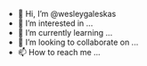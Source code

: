 - 👋 Hi, I’m @wesleygaleskas
- 👀 I’m interested in ...
- 🌱 I’m currently learning ...
- 💞️ I’m looking to collaborate on ...
- 📫 How to reach me ...

<!---
wesleygaleskas/wesleygaleskas is a ✨ special ✨ repository because its `README.md` (this file) appears on your GitHub profile.
You can click the Preview link to take a look at your changes.
--->
